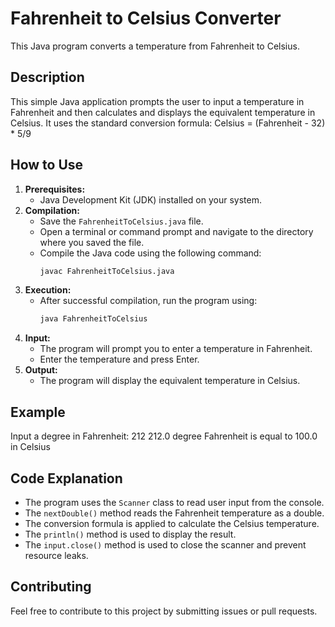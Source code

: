 # Fahrenheit to Celsius Converter


This Java program converts a temperature from Fahrenheit to Celsius.


## Description

This simple Java application prompts the user to input a temperature in Fahrenheit and then calculates and displays the equivalent temperature in Celsius. It uses the standard conversion formula:
Celsius = (Fahrenheit - 32) * 5/9


## How to Use

1.  **Prerequisites:**
    * Java Development Kit (JDK) installed on your system.
2.  **Compilation:**
    * Save the `FahrenheitToCelsius.java` file.
    * Open a terminal or command prompt and navigate to the directory where you saved the file.
    * Compile the Java code using the following command:
        ```bash
        javac FahrenheitToCelsius.java
        ```
3.  **Execution:**
    * After successful compilation, run the program using:
        ```bash
        java FahrenheitToCelsius
        ```
4.  **Input:**
    * The program will prompt you to enter a temperature in Fahrenheit.
    * Enter the temperature and press Enter.
5.  **Output:**
    * The program will display the equivalent temperature in Celsius.


## Example

Input a degree in Fahrenheit: 212
212.0 degree Fahrenheit is equal to 100.0 in Celsius


## Code Explanation

* The program uses the `Scanner` class to read user input from the console.
* The `nextDouble()` method reads the Fahrenheit temperature as a double.
* The conversion formula is applied to calculate the Celsius temperature.
* The `println()` method is used to display the result.
* The `input.close()` method is used to close the scanner and prevent resource leaks.

## Contributing

Feel free to contribute to this project by submitting issues or pull requests.